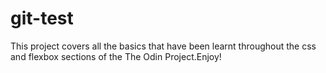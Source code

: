 # git-test
This project covers all the basics that have been learnt throughout the css and flexbox sections of the The Odin Project.Enjoy!